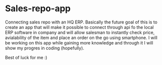 # Sales-repo-app
Connecting sales repo with an HQ ERP.
Basically the future goal of this is to create an app that will make it possible to connect through api fo the local ERP software in company and will allow salesman to instantly check price, avialability of the item and place an order on the go using smartphone.
I will be working on this app while gaining more knowledge and through it I will show my progres in coding (hopefully). 

Best of luck for me :) 
